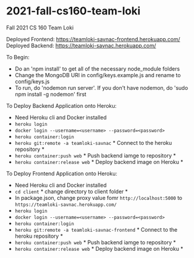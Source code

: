 # 2021-fall-cs160-team-loki
Fall 2021 CS 160 Team Loki

Deployed Frontend: https://teamloki-savnac-frontend.herokuapp.com/
Deployed Backend: https://teamloki-savnac.herokuapp.com/

To Begin:
- Do an 'npm install' to get all of the necessary node_module folders
- Change the MongoDB URI in config/keys.example.js and rename to config/keys.js
- To run, do 'nodemon run server'. If you don't have nodemon, do 'sudo npm install -g nodemon' first

To Deploy Backend Application onto Heroku:
- Need Heroku cli and Docker installed
- `heroku login`
- `docker login --username=<username> --password=<password>`
- `heroku container:login`
- `heroku git:remote -a teamloki-savnac` * Connect to the heroku repository *
- `heroku container:push web` * Push backend iamge to repository *
- `heroku container:release web` * Deploy backend image on Heroku *

To Deploy Frontend Application onto Heroku:
- Need Heroku cli and Docker installed
- `cd client` * change directory to client folder *
- In package.json, change proxy value fomr `http://localhost:5000` to `https://teamloki-savnac.herokuapp.com/`
- `heroku login`
- `docker login --username=<username> --password=<password>`
- `heroku container:login`
- `heroku git:remote -a teamloki-savnac-frontend` * Connect to the heroku repository *
- `heroku container:push web` * Push backend iamge to repository *
- `heroku container:release web` * Deploy backend image on Heroku *
